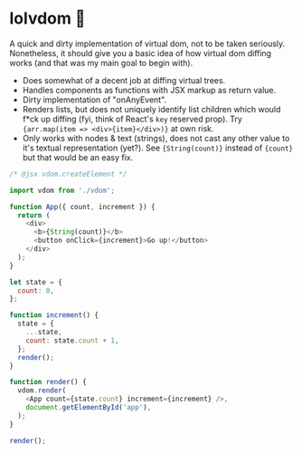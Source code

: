 # lolvdom 🤯

A quick and dirty implementation of virtual dom, not to be taken seriously. Nonetheless, it should give you a basic idea of how virtual dom diffing works (and that was my main goal to begin with).

* Does somewhat of a decent job at diffing virtual trees.
* Handles components as functions with JSX markup as return value.
* Dirty implementation of "onAnyEvent".
* Renders lists, but does not uniquely identify list children which would f*ck up diffing (fyi, think of React's `key` reserved prop). Try `{arr.map(item => <div>{item}</div>)}` at own risk.
* Only works with nodes & text (strings), does not cast any other value to it's textual representation (yet?). See `{String(count)}` instead of `{count}` but that would be an easy fix.

```javascript
/* @jsx vdom.createElement */

import vdom from './vdom';

function App({ count, increment }) {
  return ( 
    <div>
      <b>{String(count)}</b>
      <button onClick={increment}>Go up!</button>
    </div>
  );
}

let state = {
  count: 0,
};

function increment() {
  state = {
    ...state,
    count: state.count + 1,
  };
  render();
}

function render() {
  vdom.render(
    <App count={state.count} increment={increment} />,
    document.getElementById('app'),
  );
}

render();
```
